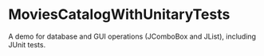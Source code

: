 # MoviesCatalogWithUnitaryTests
A demo for database and GUI operations (JComboBox and JList), including JUnit tests.
